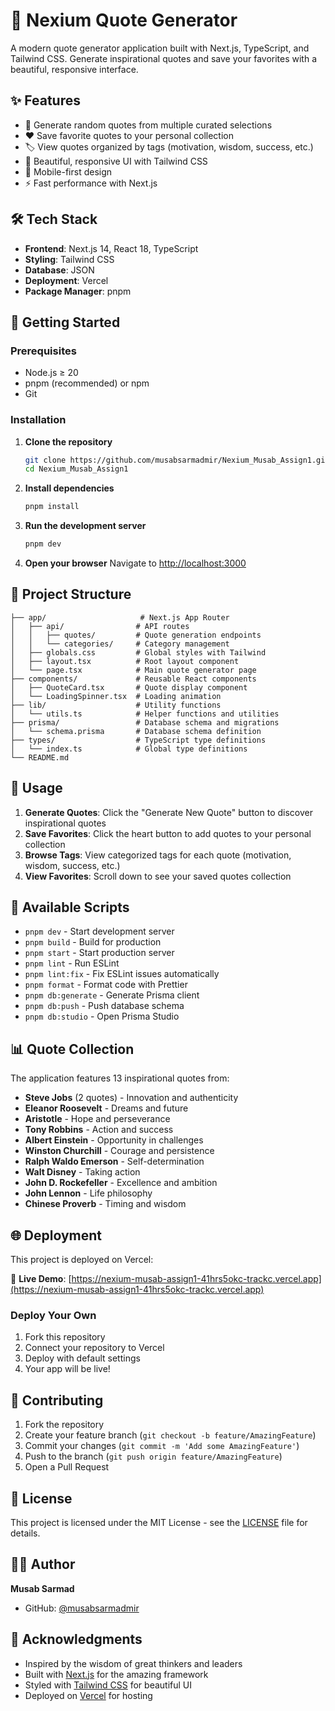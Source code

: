 # 📖 Nexium Quote Generator

A modern quote generator application built with Next.js, TypeScript, and Tailwind CSS. Generate inspirational quotes and save your favorites with a beautiful, responsive interface.

## ✨ Features

- 🎯 Generate random quotes from multiple curated selections
- ❤️ Save favorite quotes to your personal collection
- 🏷️ View quotes organized by tags (motivation, wisdom, success, etc.)
- 🎨 Beautiful, responsive UI with Tailwind CSS
- 📱 Mobile-first design
- ⚡ Fast performance with Next.js

## 🛠️ Tech Stack

- **Frontend**: Next.js 14, React 18, TypeScript
- **Styling**: Tailwind CSS
- **Database**: JSON
- **Deployment**: Vercel
- **Package Manager**: pnpm

## 🚀 Getting Started

### Prerequisites

- Node.js ≥ 20
- pnpm (recommended) or npm
- Git

### Installation

1. **Clone the repository**

   ```bash
   git clone https://github.com/musabsarmadmir/Nexium_Musab_Assign1.git
   cd Nexium_Musab_Assign1
   ```

2. **Install dependencies**

   ```bash
   pnpm install
   ```

3. **Run the development server**

   ```bash
   pnpm dev
   ```

4. **Open your browser**
   Navigate to [http://localhost:3000](http://localhost:3000)

## 📁 Project Structure

```
├── app/                     # Next.js App Router
│   ├── api/                # API routes
│   │   ├── quotes/         # Quote generation endpoints
│   │   └── categories/     # Category management
│   ├── globals.css         # Global styles with Tailwind
│   ├── layout.tsx          # Root layout component
│   └── page.tsx            # Main quote generator page
├── components/             # Reusable React components
│   ├── QuoteCard.tsx       # Quote display component
│   └── LoadingSpinner.tsx  # Loading animation
├── lib/                    # Utility functions
│   └── utils.ts            # Helper functions and utilities
├── prisma/                 # Database schema and migrations
│   └── schema.prisma       # Database schema definition
├── types/                  # TypeScript type definitions
│   └── index.ts            # Global type definitions
└── README.md
```

## 🎯 Usage

1. **Generate Quotes**: Click the "Generate New Quote" button to discover inspirational quotes
2. **Save Favorites**: Click the heart button to add quotes to your personal collection
3. **Browse Tags**: View categorized tags for each quote (motivation, wisdom, success, etc.)
4. **View Favorites**: Scroll down to see your saved quotes collection

## 🔧 Available Scripts

- `pnpm dev` - Start development server
- `pnpm build` - Build for production
- `pnpm start` - Start production server
- `pnpm lint` - Run ESLint
- `pnpm lint:fix` - Fix ESLint issues automatically
- `pnpm format` - Format code with Prettier
- `pnpm db:generate` - Generate Prisma client
- `pnpm db:push` - Push database schema
- `pnpm db:studio` - Open Prisma Studio

## 📊 Quote Collection

The application features 13 inspirational quotes from:

- **Steve Jobs** (2 quotes) - Innovation and authenticity
- **Eleanor Roosevelt** - Dreams and future
- **Aristotle** - Hope and perseverance  
- **Tony Robbins** - Action and success
- **Albert Einstein** - Opportunity in challenges
- **Winston Churchill** - Courage and persistence
- **Ralph Waldo Emerson** - Self-determination
- **Walt Disney** - Taking action
- **John D. Rockefeller** - Excellence and ambition
- **John Lennon** - Life philosophy
- **Chinese Proverb** - Timing and wisdom

## 🌐 Deployment

This project is deployed on Vercel:

🔗 **Live Demo**: [https://nexium-musab-assign1-41hrs5okc-trackc.vercel.app](https://nexium-musab-assign1-41hrs5okc-trackc.vercel.app)

### Deploy Your Own

1. Fork this repository
2. Connect your repository to Vercel
3. Deploy with default settings
4. Your app will be live!

## 🤝 Contributing

1. Fork the repository
2. Create your feature branch (`git checkout -b feature/AmazingFeature`)
3. Commit your changes (`git commit -m 'Add some AmazingFeature'`)
4. Push to the branch (`git push origin feature/AmazingFeature`)
5. Open a Pull Request

## 📄 License

This project is licensed under the MIT License - see the [LICENSE](LICENSE) file for details.

## 👨‍💻 Author

**Musab Sarmad**

- GitHub: [@musabsarmadmir](https://github.com/musabsarmadmir)

## 🙏 Acknowledgments

- Inspired by the wisdom of great thinkers and leaders
- Built with [Next.js](https://nextjs.org/) for the amazing framework
- Styled with [Tailwind CSS](https://tailwindcss.com/) for beautiful UI
- Deployed on [Vercel](https://vercel.com/) for hosting